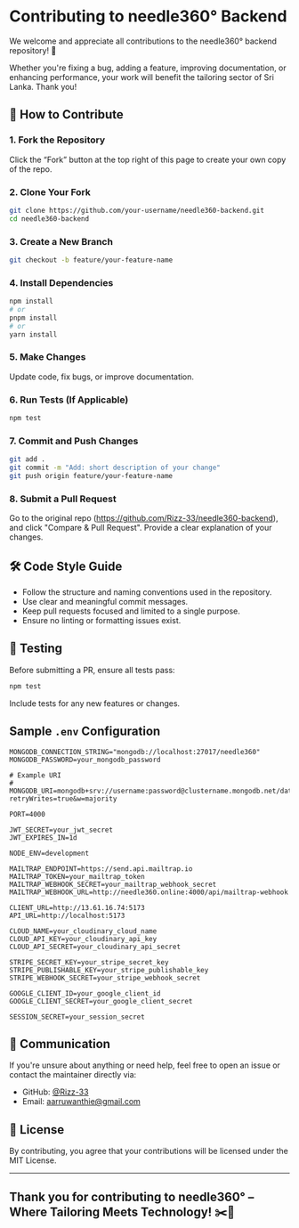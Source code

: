 # Contributing to needle360° Backend

We welcome and appreciate all contributions to the needle360° backend repository! 🎉

Whether you're fixing a bug, adding a feature, improving documentation, or enhancing performance, your work will benefit the tailoring sector of Sri Lanka. Thank you!

## 🧵 How to Contribute

### 1. Fork the Repository
Click the “Fork” button at the top right of this page to create your own copy of the repo.

### 2. Clone Your Fork
```bash
git clone https://github.com/your-username/needle360-backend.git
cd needle360-backend
```

### 3. Create a New Branch
```bash
git checkout -b feature/your-feature-name
```

### 4. Install Dependencies
```bash
npm install
# or
pnpm install
# or
yarn install
```

### 5. Make Changes
Update code, fix bugs, or improve documentation.

### 6. Run Tests (If Applicable)
```bash
npm test
```

### 7. Commit and Push Changes
```bash
git add .
git commit -m "Add: short description of your change"
git push origin feature/your-feature-name
```

### 8. Submit a Pull Request
Go to the original repo (https://github.com/Rizz-33/needle360-backend), and click "Compare & Pull Request". Provide a clear explanation of your changes.

## 🛠️ Code Style Guide

- Follow the structure and naming conventions used in the repository.
- Use clear and meaningful commit messages.
- Keep pull requests focused and limited to a single purpose.
- Ensure no linting or formatting issues exist.

## 🧪 Testing

Before submitting a PR, ensure all tests pass:

```bash
npm test
```

Include tests for any new features or changes.

## Sample `.env` Configuration

```env
MONGODB_CONNECTION_STRING="mongodb://localhost:27017/needle360"
MONGODB_PASSWORD=your_mongodb_password

# Example URI
# MONGODB_URI=mongodb+srv://username:password@clustername.mongodb.net/database?retryWrites=true&w=majority

PORT=4000

JWT_SECRET=your_jwt_secret
JWT_EXPIRES_IN=1d

NODE_ENV=development

MAILTRAP_ENDPOINT=https://send.api.mailtrap.io
MAILTRAP_TOKEN=your_mailtrap_token
MAILTRAP_WEBHOOK_SECRET=your_mailtrap_webhook_secret
MAILTRAP_WEBHOOK_URL=http://needle360.online:4000/api/mailtrap-webhook

CLIENT_URL=http://13.61.16.74:5173
API_URL=http://localhost:5173

CLOUD_NAME=your_cloudinary_cloud_name
CLOUD_API_KEY=your_cloudinary_api_key
CLOUD_API_SECRET=your_cloudinary_api_secret

STRIPE_SECRET_KEY=your_stripe_secret_key
STRIPE_PUBLISHABLE_KEY=your_stripe_publishable_key
STRIPE_WEBHOOK_SECRET=your_stripe_webhook_secret

GOOGLE_CLIENT_ID=your_google_client_id
GOOGLE_CLIENT_SECRET=your_google_client_secret

SESSION_SECRET=your_session_secret
```

## 💬 Communication

If you're unsure about anything or need help, feel free to open an issue or contact the maintainer directly via:

- GitHub: [@Rizz-33](https://github.com/Rizz-33)
- Email: aarruwanthie@gmail.com

## 🧾 License

By contributing, you agree that your contributions will be licensed under the MIT License.

---

Thank you for contributing to **needle360°** – Where Tailoring Meets Technology! ✂️🧵
---
